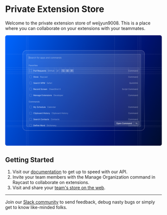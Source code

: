 # Private Extension Store

Welcome to the private extension store of weijyun9008. This is a place where you can collaborate on your extensions with your teammates.

![Extension Store](https://raw.githubusercontent.com/raycast/extensions/main/images/header.png)

## Getting Started

1. Visit our [documentation](https://developers.raycast.com) to get up to speed with our API.
2. Invite your team members with the Manage Organization command in Raycast to collaborate on extensions.
3. Visit and share your [team's store on the web](https://raycast.com/weijyun9008).

---

Join our [Slack community](https://raycast.com/community) to send feedback, debug nasty bugs or simply get to know like-minded folks.